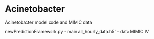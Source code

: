# Acinetobacter
Acinetobacter model code and MIMIC data

newPredictionFramework.py - main
all_hourly_data.h5' - data MIMIC IV
